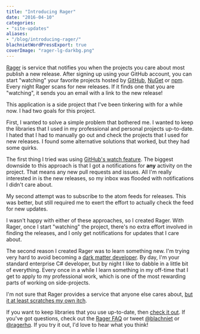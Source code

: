 ```yaml
---
title: "Introducing Rager"
date: "2016-04-10"
categories:
- "site-updates"
aliases:
- "/blog/introducing-rager/"
blachnietWordPressExport: true
coverImage: "rager-lg-darkbg.png"
---
```


[Rager](http://rager.io) is service that notifies you when the projects you care about most publish a new release. After signing up using your GitHub account, you can start "watching" your favorite projects hosted by [GitHub](https://github.com/), [NuGet](https://www.nuget.org/) or [npm](http://npmjs.org/). Every night Rager scans for new releases. If it finds one that you are "watching", it sends you an email with a link to the new release!

This application is a side project that I've been tinkering with for a while now. I had two goals for this project.

First, I wanted to solve a simple problem that bothered me. I wanted to keep the libraries that I used in my professional and personal projects up-to-date. I hated that I had to manually go out and check the projects that I used for new releases. I found some alternative solutions that worked, but they had some quirks.

The first thing I tried was using [GitHub's watch feature](https://help.github.com/articles/watching-repositories/). The biggest downside to this approach is that I got a notifications for **any** activity on the project. That means any new pull requests and issues. All I'm really interested in is the new releases, so my inbox was flooded with notifications I didn't care about.

My second attempt was to subscribe to the atom feeds for releases. This was better, but still required me to exert the effort to actually check the feed for new updates.

I wasn't happy with either of these approaches, so I created Rager. With Rager, once I start "watching" the project, there's no extra effort involved in finding the releases, and I only get notifications for updates that I care about.

The second reason I created Rager was to learn something new. I'm trying very hard to avoid becoming a [dark matter developer](http://www.hanselman.com/blog/DarkMatterDevelopersTheUnseen99.aspx). By day, I'm your standard enterprise C# developer, but by night I like to dabble in a little bit of everything. Every once in a while I learn something in my off-time that I get to apply to my professional work, which is one of the most rewarding parts of working on side-projects.

I'm not sure that Rager provides a service that anyone else cares about, [but it at least scratches my own itch](http://blog.codinghorror.com/rule-of-three/).

If you want to keep libraries that you use up-to-date, then [check it out](http://rager.io). If you've got questions, check out the [Rager FAQ](http://rager.io/faq) or tweet [@blachniet](https://twitter.com/intent/tweet?screen_name=blachniet) or [@ragerhq](https://twitter.com/intent/tweet?screen_name=ragerhq). If you try it out, I'd love to hear what you think!
